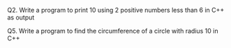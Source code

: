 Q2.  Write a program to print 10 using 2 positive numbers less than 6 in C++ as output

Q5. Write a program to find the circumference of a circle with radius 10 in C++

